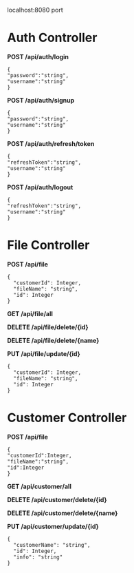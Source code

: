 
localhost:8080 port

# A**uth Controller**

**POST /api/auth/login**

```
{
"password":"string",
"username":"string"
}
```

**POST /api/auth/signup**

```
{
"password":"string",
"username":"string"
}
```

**POST /api/auth/refresh/token**

```
{
"refreshToken":"string",
"username":"string"
}
```

**POST /api/auth/logout**

```
{
"refreshToken":"string",
"username":"string"
}
```

# File Controller

**POST /api/file**

```
{
  "customerId": Integer,
  "fileName": "string",
  "id": Integer
}
```

**GET /api/file/all**

**DELETE /api/file/delete/{id}**

**DELETE /api/file/delete/{name}**

**PUT /api/file/update/{id}**

```
{
  "customerId": Integer,
  "fileName": "string",
  "id": Integer
}
```

# Customer Controller

**POST /api/file**

```
{
"customerId":Integer,
"fileName":"string",
"id":Integer
}
```

**GET /api/customer/all**

**DELETE /api/customer/delete/{id}**

**DELETE /api/customer/delete/{name}**

**PUT /api/customer/update/{id}**

```
{
  "customerName": "string",
  "id": Integer,
  "info": "string"
}
```
